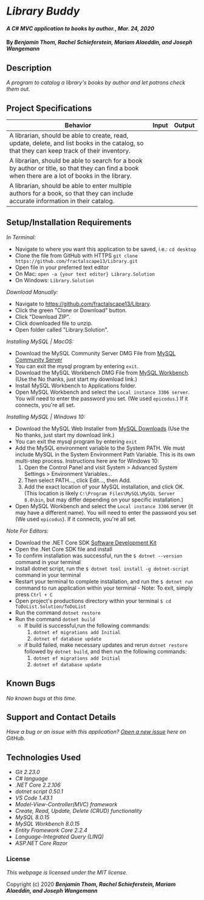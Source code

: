 # _Library Buddy_

#### _A C# MVC application to books by author._, _Mar. 24, 2020_

#### By **_Benjamin Thom, Rachel Schieferstein, Mariam Alaeddin, and Joseph Wangemann_**

## Description

_A program to catalog a library's books by author and let patrons check them out._

## Project Specifications

| Behavior | Input | Output |
|---|:---:|:---:|
|A librarian, should be able to create, read, update, delete, and list books in the catalog, so that they can keep track of their inventory.|||
|A librarian, should be able to search for a book by author or title, so that they can find a book when there are a lot of books in the library.|||
|A librarian, should be able to enter multiple authors for a book, so that they can include accurate information in their catalog.|||

## Setup/Installation Requirements

_In Terminal:_

* Navigate to where you want this application to be saved, i.e.:
```cd desktop```
* Clone the file from GitHub with HTTPS
```git clone https://github.com/fractalscape13/Library.git```
* Open file in your preferred text editor
* On Mac: ```open -a {your text editor} Library.Solution```
* On Windows: ```Library.Solution```

_Download Manually:_

* Navigate to https://github.com/fractalscape13/Library.
* Click the green "Clone or Download" button.
* Click "Download ZIP".
* Click downloaded file to unzip.
* Open folder called "Library.Solution".

_Installing MySQL | MacOS:_

* Download the MySQL Community Server DMG File from [MySQL Community Server](https://dev.mysql.com/downloads/file/?id=484914)
* You can exit the mysql program by entering ```exit```.
* Download the MySQL Workbench DMG File from [MySQL Workbench](https://dev.mysql.com/downloads/file/?id=484391). (Use the No thanks, just start my download link.)
* Install MySQL Workbench to Applications folder.
* Open MySQL Workbench and select the ```Local instance 3306 server```. You will need to enter the password you set. (We used ```epicodus```.) If it connects, you're all set.

_Installing MySQL | Windows 10:_

* Download the MySQL Web Installer from [MySQL Downloads](https://dev.mysql.com/downloads/file/?id=484919) (Use the No thanks, just start my download link.)
* You can exit the mysql program by entering ```exit```
* Add the MySQL environment variable to the System PATH. We must include MySQL in the System Environment Path Variable. This is its own multi-step process. Instructions here are for Windows 10:
  1. Open the Control Panel and visit System > Advanced System Settings > Environment Variables...
  2. Then select PATH..., click Edit..., then Add.
  3. Add the exact location of your MySQL installation, and click OK. (This location is likely ```C:\Program Files\MySQL\MySQL Server 8.0\bin```, but may differ depending on your specific installation.)
* Open MySQL Workbench and select the ```Local instance 3306``` server (it may have a different name). You will need to enter the password you set (We used ```epicodus```). If it connects, you're all set.

_Note For Editors:_ 

* Download the .NET Core SDK [Software Development Kit](https://dotnet.microsoft.com/download)
* Open the .Net Core SDK file and install
* To confirm installation was successful, run the ```$ dotnet --version``` command in your terminal
* Install dotnet script, run the ```$ dotnet tool install -g dotnet-script``` command in your terminal
* Restart your terminal to complete installation, and run the ```$ dotnet run``` command to run application within your terminal - Note: To exit, simply press ```Ctrl + C```
* Open project's productions directory within your terminal ```$ cd ToDoList.Solution/ToDoList```
* Run the command ```dotnet restore```
* Run the command ```dotnet build``` 
  * If build is successful,run the following commands:
    1. ```dotnet ef migrations add Initial```
    2. ```dotnet ef database update```
  * if build failed, make necessary updates and rerun ```dotnet restore``` followed by ```dotnet build```, and then run the following commands:
    1. ```dotnet ef migrations add Initial```
    2. ```dotnet ef database update```

## Known Bugs

_No known bugs at this time._

## Support and Contact Details

_Have a bug or an issue with this application? [Open a new issue](https://github.com/fractalscape13/Library/issues) here on GitHub._

## Technologies Used

* _Git 2.23.0_
* _C# language_
* _.NET Core 2.2.106_
* _dotnet script 0.50.1_
* _VS Code 1.43.1_
* _Model-View-Controller(MVC) framework_
* _Create, Read, Update, Delete (CRUD) functionality_
* _MySQL 8.0.15_
* _MySQL Workbench 8.0.15_
* _Entity Framework Core 2.2.4_
* _Language-Integrated Query (LINQ)_
* _ASP.NET Core Razor_

### License

*This webpage is licensed under the MIT license.*

Copyright (c) 2020 **_Benjamin Thom, Rachel Schieferstein, Mariam Alaeddin, and Joseph Wangemann_**